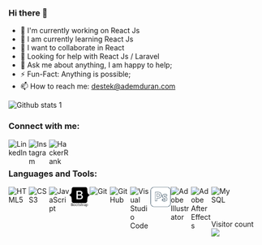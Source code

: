 ### Hi there 👋

- 🔭 I'm currently working on React Js
- 🌱 I am currently learning React Js
- 👯 I want to collaborate in React
- 🤔 Looking for help with React Js / Laravel
- 💬 Ask me about anything, I am happy to help;
- ⚡️ Fun-Fact: Anything is possible;
- 📫 How to reach me: destek@ademduran.com


![Github stats 1](https://github-readme-stats.vercel.app/api?username=ademduran&theme=dark&show_icons=true)

<h3 align="left">Connect with me:</h3>

<a href="https://www.linkedin.com/in/admdrn/" target="_blank">
 <img align="left" alt="LinkedIn" width="40px" src="https://upload.wikimedia.org/wikipedia/commons/thumb/c/ca/LinkedIn_logo_initials.png/800px-  LinkedIn_logo_initials.png"/>
</a>
<a href="https://www.instagram.com/aduran__developer/" target="_blank">
 <img align="left" alt="Instagram" width="40px" src="https://cdn2.iconfinder.com/data/icons/social-icons-33/128/Instagram-256.png"/>
</a>
<a href="https://www.hackerrank.com/admdrn" target="_blank">
 <img align="left" alt="HackerRank" width="40px" src="https://cdn3.iconfinder.com/data/icons/logos-and-brands-adobe/512/160_Hackerrank-512.png"/>
</a>
<br/><br/>

<h3 align="left">Languages and Tools:</h3>

<p>
<img align="left" alt="HTML5" width="40px" src="https://cdn.jsdelivr.net/gh/devicons/devicon/icons/html5/html5-original.svg"/>
<img align="left" alt="CSS3" width="40px" src="https://cdn.jsdelivr.net/gh/devicons/devicon/icons/css3/css3-original.svg" />
<img align="left" alt="JavaScript" width="40px" src="https://cdn.jsdelivr.net/gh/devicons/devicon/icons/javascript/javascript-original.svg" />
<img align="left" alt="Bootstrap" width="40px" src="https://raw.githubusercontent.com/devicons/devicon/master/icons/bootstrap/bootstrap-plain-wordmark.svg" />
<img align="left" alt="Git" width="40px" src="https://cdn.jsdelivr.net/gh/devicons/devicon/icons/git/git-original.svg" />
<img align="left" alt="GitHub" width="40px" src="https://user-images.githubusercontent.com/3369400/139447912-e0f43f33-6d9f-45f8-be46-2df5bbc91289.png" />
<img align="left" alt="Visual Studio Code" width="40px" src="https://cdn.jsdelivr.net/gh/devicons/devicon/icons/vscode/vscode-original.svg" />
<img align="left" alt="Adobe Photoshop" width="40px" src="https://raw.githubusercontent.com/devicons/devicon/master/icons/photoshop/photoshop-line.svg" />
<img align="left" alt="Adobe Illustrator" width="40px" src="https://cdn-icons-png.flaticon.com/512/5968/5968472.png" />
<img align="left" alt="Adobe After Effects" width="40px" src="https://cdn-icons-png.flaticon.com/512/5968/5968428.png" />
<img align="left" alt="MySQL" width="40px" src="https://cdn-icons-png.flaticon.com/512/919/919836.png" />
</p></br></br></br>


 Visitor count<br>
<img src="https://profile-counter.glitch.me/ademduran/count.svg" />



<!--
**ademduran/ademduran** is a ✨ _special_ ✨ repository because its `README.md` (this file) appears on your GitHub profile.

Here are some ideas to get you started:

- 🔭 I’m currently working on ...
- 🌱 I’m currently learning ...
- 👯 I’m looking to collaborate on ...
- 🤔 I’m looking for help with ...
- 💬 Ask me about ...
- 📫 How to reach me: ...
- 😄 Pronouns: ...
- ⚡ Fun fact: ...
-->
